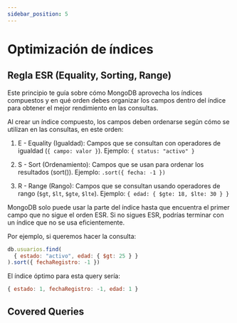```yaml
---
sidebar_position: 5
---
```


# Optimización de índices

## Regla ESR (Equality, Sorting, Range)

Este principio te guía sobre cómo MongoDB aprovecha los índices compuestos y en qué orden debes organizar los campos dentro del índice para obtener el mejor rendimiento en las consultas.

Al crear un índice compuesto, los campos deben ordenarse según cómo se utilizan en las consultas, en este orden:

1. E - Equality (Igualdad):
Campos que se consultan con operadores de igualdad (`{ campo: valor }`).
Ejemplo: `{ status: "activo" }`

2. S - Sort (Ordenamiento):
Campos que se usan para ordenar los resultados (sort()).
Ejemplo: `.sort({ fecha: -1 })`

3. R - Range (Rango):
Campos que se consultan usando operadores de rango (`$gt`, `$lt`, `$gte`, `$lte`).
Ejemplo: `{ edad: { $gte: 18, $lte: 30 } }`

MongoDB solo puede usar la parte del índice hasta que encuentra el primer campo que no sigue el orden ESR.
Si no sigues ESR, podrías terminar con un índice que no se usa eficientemente.

Por ejemplo, si queremos hacer la consulta:
```js
db.usuarios.find(
  { estado: "activo", edad: { $gt: 25 } }
).sort({ fechaRegistro: -1 })
```

El índice óptimo para esta query sería:
```js
{ estado: 1, fechaRegistro: -1, edad: 1 }
```
## Covered Queries